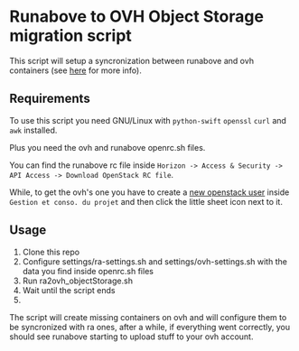 # Runabove to OVH Object Storage migration script

This script will setup a syncronization between runabove and ovh containers (see [here](https://community.runabove.com/kb/en/object-storage/how-to-sync-runabove-object-storage-containers-to-ovh-public-cloud.html) for more info). 

## Requirements
To use this script you need GNU/Linux with `python-swift` `openssl` `curl` and `awk` installed.

Plus you need the ovh and runabove openrc.sh files.

You can find the runabove rc file inside `Horizon -> Access & Security -> API Access -> Download OpenStack RC file`.

While, to get the ovh's one you have to create a [new openstack user](https://www.ovh.com/fr/publiccloud/guides/g1773.creer_un_acces_a_horizon) inside `Gestion et conso. du projet` and then click the little sheet icon next to it.

## Usage
1. Clone this repo
2. Configure settings/ra-settings.sh and settings/ovh-settings.sh with the data you find inside openrc.sh files 
3. Run ra2ovh_objectStorage.sh 
4. Wait until the script ends
5. 
The script will create missing containers on ovh and will configure them to be syncronized with ra ones, after a while, if everything went correctly, you should see runabove starting to upload stuff to your ovh account.
